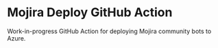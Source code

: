 # Mojira Deploy GitHub Action
Work-in-progress GitHub Action for deploying Mojira community bots to Azure.
